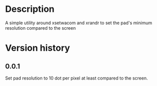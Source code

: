 # Description

A simple utility around xsetwacom and xrandr to set the pad's minimum resolution compared to the screen

# Version history

## 0.0.1

Set pad resolution to 10 dot per pixel at least compared to the screen.
